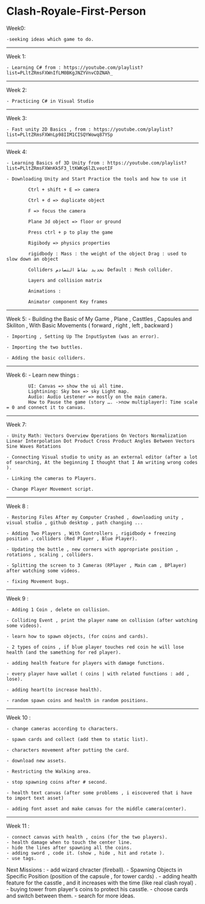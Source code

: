 # Clash-Royale-First-Person

Week0:

	-seeking ideas which game to do.
________________________________________________________________________________________________

Week 1:

	- Learning C# from : https://youtube.com/playlist?list=PLltZRmsFXWnIfLM0BKgJNZYVnvCDZNAh_

________________________________________________________________________________________________

Week 2:

	- Practicing C# in Visual Studio

________________________________________________________________________________________________

Week 3:

	- Fast unity 2D Basics , from : https://youtube.com/playlist?list=PLltZRmsFXWnLp98IIM1CISQYWowq87YSp

________________________________________________________________________________________________

Week 4:

	- Learning Basics of 3D Unity from : https://youtube.com/playlist?list=PLltZRmsFXWnKk5F3_ltKWKq6lZLveotIF
	
	- Downloading Unity and Start Practice the tools and how to use it
	
			Ctrl + shift + E => camera

			Ctrl + d => duplicate object

			F => focus the camera

			Plane 3d object => floor or ground

			Press ctrl + p to play the game

			Rigibody => physics properties

			rigidbody : Mass : the weight of the object Drag : used to slow down an object

			Colliders تحديد نقاط التصادم Default : Mesh collider.

			Layers and collision matrix

			Animations :

			Animator component Key frames

________________________________________________________________________________________________

Week 5:
	- Building the Basic of My Game , Plane , Casttles , Capsules and Skiliton , With Basic Movements ( forward , right , left , backward )
	
	- Importing , Setting Up The InputSystem (was an error).
	
	- Importing the two buttles.

	- Adding the basic colliders.

________________________________________________________________________________________________

Week 6:
	- Learn new things :

			UI: Canvas => show the ui all time.
			Lightining: Sky box => sky Light map.
			Audio: Audio Lestener => mostly on the main camera.
			How to Pause the game (story …. ->now multiplayer): Time scale = 0 and connect it to canvas.

________________________________________________________________________________________________

Week 7:

	- Unity Math: Vectors Overview Operations On Vectors Normalization Linear Interpolation Dot Product Cross Product Angles Between Vectors Sine Waves Rotations

	- Connecting Visual studio to unity as an external editor (after a lot of searching, At the beginning I thought that I Am writing wrong codes ).

	- Linking the cameras to Players.

	- Change Player Movement script.


________________________________________________________________________________________________

Week 8 :

	- Restoring Files After my Computer Crashed , downloading unity , visual studio , github desktop , path changing ...

	- Adding Two Players , With Controllers , rigidbody + freezing position , colliders (Red Player , Blue Player).

	- Updating the buttle , new corners with appropriate position , rotations , scaling , colliders.

	- Splitting the screen to 3 Cameras (RPlayer , Main cam , BPlayer) after watching some videos.

	- fixing Movement bugs.

________________________________________________________________________________________________

Week 9 :

	- Adding 1 Coin , delete on collision.

	- Colliding Event , print the player name on collision (after watching some videos).

	- learn how to spawn objects, (for coins and cards).

	- 2 types of coins , if blue player touches red coin he will lose health (and the samething for red player).

	- adding health feature for players with damage functions.
	
	- every player have wallet ( coins | with related functions : add , lose).

	- adding heart(to increase health).
	
	- random spawn coins and health in random positions.

________________________________________________________________________________________________

Week 10 :

	- change cameras according to characters.
	
	- spawn cards and collect (add them to static list).

	- characters movement after putting the card.
	
	- download new assets.
	
	- Restricting the Walking area.

	- stop spawning coins after # second.
	
	- health text canvas (after some problems , i eiscovered that i have to import text asset)
	
	- adding font asset and make canvas for the middle camera(center).

________________________________________________________________________________________________

Week 11 :
	
	- connect canvas with health , coins (for the two players).
	- health damage when to touch the center line.
	- hide the lines after spawning all the coins.
	- adding sword , code it. (show , hide , hit and rotate ).
	- use tags.

Next Missions :
	- add wizard chracter (fireball).
	- Spawning Objects in Specific Position (position of the capsule , for tower cards) .
	- adding health feature for the casstle , and it increases with the time (like real clash royal) .
	- buying tower from player's coins to protect his casstle.
	- choose cards and switch between them.
	- search for more ideas.
